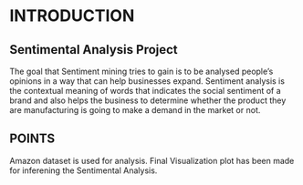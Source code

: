 # INTRODUCTION
## Sentimental Analysis Project
The goal that Sentiment mining tries to gain is to be analysed people’s opinions in a way that can help businesses expand.
Sentiment analysis is the contextual meaning of words that indicates the social sentiment of a brand and also helps the business to determine whether the product they are manufacturing is going to make a demand in the market or not. 
## POINTS
Amazon dataset is used for analysis.
Final Visualization plot has been made for inferening the Sentimental Analysis.
